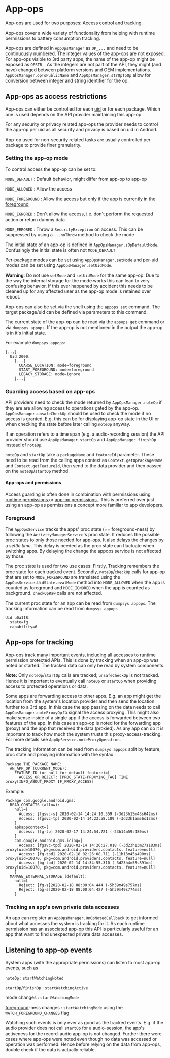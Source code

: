 <!--
  Copyright (C) 2020 The Android Open Source Project

  Licensed under the Apache License, Version 2.0 (the "License");
  you may not use this file except in compliance with the License.
  You may obtain a copy of the License at

       http://www.apache.org/licenses/LICENSE-2.0

  Unless required by applicable law or agreed to in writing, software
  distributed under the License is distributed on an "AS IS" BASIS,
  WITHOUT WARRANTIES OR CONDITIONS OF ANY KIND, either express or implied.
  See the License for the specific language governing permissions and
  limitations under the License
  -->

# App-ops

App-ops are used for two purposes: Access control and tracking.

App-ops cover a wide variety of functionality from helping with runtime permissions to battery
consumption tracking.

App-ops are defined in `AppOpsManager` as `OP_...` and need to be continuously numbered. The
integer values of the app-ops are not exposed. For app-ops visible to 3rd party apps,
the name of the app-op might be exposed as `OPSTR_`. As the integers are not part of the API, they
might (and have) changed between platform versions and OEM implementations.
`AppOpsManager.opToPublicName` and `AppOpsManager.strOpToOp` allow for conversion between integer
and string identifier for the op.

## App-ops as access restrictions

App-ops can either be controlled for each [uid](../os/Users.md#int-uid) or for each package. Which
one is used depends on the API provider maintaining this app-op.

For any security or privacy related app-ops the provider needs to control the app-op per uid
as all security and privacy is based on uid in Android.

App-op used for non-security related tasks are usually controlled per package to provide finer
granularity.

### Setting the app-op mode

To control access the app-op can be set to:

`MODE_DEFAULT`
: Default behavior, might differ from app-op to app-op

`MODE_ALLOWED`
: Allow the access

`MODE_FOREGROUND`
: Allow the access but only if the app is currently in the [foreground](#foreground)

`MODE_IGNORED`
: Don't allow the access, i.e. don't perform the requested action or return dummy data

`MODE_ERRORED`
: Throw a `SecurityException` on access. This can be suppressed by using a `...noThrow` method to
check the mode

The initial state of an app-op is defined in `AppOpsManager.sOpDefaultMode`. Confusingly the
initial state is often not `MODE_DEFAULT`

Per-package modes can be set using `AppOpsManager.setMode` and per-uid modes can be set using
`AppOpsManager.setUidMode`.

**Warning**: Do not use `setMode` and `setUidMode` for the same app-op. Due to the way the
internal storage for the mode works this can lead to very confusing behavior. If this ever happened
by accident this needs to be cleaned up for any affected user as the app-op mode is retained over
reboot.

App-ops can also be set via the shell using the `appops set` command. The target package/uid can be
defined via parameters to this command.

The current state of the app-op can be read via the `appops get` command or via `dumpsys appops`.
If the app-op is not mentioned in the output the app-op is in it's initial state.

For example `dumpsys appops`:
```
[...]
  Uid 2000:
    [...]
      COARSE_LOCATION: mode=foreground
      START_FOREGROUND: mode=foreground
      LEGACY_STORAGE: mode=ignore
    [...]
```

### Guarding access based on app-ops

API providers need to check the mode returned by `AppOpsManager.noteOp` if they are are allowing
access to operations gated by the app-op. `AppOpsManager.unsafeCheckOp` should be used to check the
mode if no access is granted. E.g. this can be for displaying app-op state in the UI or when
checking the state before later calling `noteOp` anyway.

If an operation refers to a time span (e.g. a audio-recording session) the API provider should
use `AppOpsManager.startOp` and `AppOpsManager.finishOp` instead of `noteOp`.

`noteOp` and `startOp` take a `packageName` and `featureId` parameter. These need to be read from
the calling apps context as `Context.getOpPackageName` and `Context.getFeatureId`, then send to
the data provider and then passed on the `noteOp`/`startOp` method.

#### App-ops and permissions

Access guarding is often done in combination with permissions using [runtime permissions
](../permission/Permissions.md#runtime-permissions-and-app-ops) or [app-op permissions
](../permission/Permissions.md#app-op-permissions). This is preferred over just using an app-op
 as permissions a concept more familiar to app developers.

### Foreground

The `AppOpsService` tracks the apps' proc state (== foreground-ness) by following the
`ActivityManagerService`'s proc state. It reduces the possible proc states to only those needed
for app-ops. It also delays the changes by a _settle time_. This delay is needed as the proc state
can fluctuate when switching apps. By delaying the change the appops service is not affected by
those.

The proc state is used for two use cases: Firstly, Tracking remembers the proc state for each
tracked event. Secondly, `noteOp`/`checkOp` calls for app-op that are set to `MODE_FOREGROUND` are
translated using the `AppOpsService.UidState.evalMode` method into `MODE_ALLOWED` when the app is
counted as foreground and `MODE_IGNORED` when the app is counted as background. `checkOpRaw`
calls are not affected.

The current proc state for an app can be read from `dumpsys appops`. The tracking information can
be read from `dumpsys appops`

```
Uid u0a118:
  state=fg
  capability=6
```

## App-ops for tracking

App-ops track many important events, including all accesses to runtime permission protected
APIs. This is done by tracking when an app-op was noted or started. The tracked data can only be
read by system components.

**Note:** Only `noteOp`/`startOp` calls are tracked; `unsafeCheckOp` is not tracked. Hence it is
important to eventually call `noteOp` or `startOp` when providing access to protected operations
or data.

Some apps are forwarding access to other apps. E.g. an app might get the location from the
system's location provider and then send the location further to a 3rd app. In this case the
app passing on the data needs to call `AppOpsManager.noteProxyOp` to signal the access proxying.
This might also make sense inside of a single app if the access is forwarded between two features of
the app. In this case an app-op is noted for the forwarding app (proxy) and the app that received
the data (proxied). As any app can do it is important to track how much the system trusts this
proxy-access-tracking. For more details see `AppOpService.noteProxyOperation`.

The tracking information can be read from `dumpsys appops` split by feature, proc state and
proxying information with the syntax

```
Package THE_PACKAGE_NAME:
  AN_APP_OP (CURRENT_MODE):
    FEATURE_ID (or null for default feature)=[
      ACCESS_OR_REJECT: [PROC_STATE-PROXYING_TAG] TIME proxy[INFO_ABOUT_PROXY IF_PROXY_ACCESS]
```

Example:

```
Package com.google.android.gms:
  READ_CONTACTS (allow):
    null=[
      Access: [fgsvc-s] 2020-02-14 14:24:10.559 (-3d23h15m43s642ms)
      Access: [fgsvc-tp] 2020-02-14 14:23:58.189 (-3d23h15m56s12ms)
    ]
    apkappcontext=[
      Access: [fg-tp] 2020-02-17 14:24:54.721 (-23h14m59s480ms)
    ]
    com.google.android.gms.icing=[
      Access: [fgsvc-tpd] 2020-02-14 14:26:27.018 (-3d23h13m27s183ms) proxy[uid=10070, pkg=com.android.providers.contacts, feature=null]
      Access: [fg-tpd] 2020-02-18 02:26:08.711 (-11h13m45s490ms) proxy[uid=10070, pkg=com.android.providers.contacts, feature=null]
      Access: [bg-tpd] 2020-02-14 14:34:55.310 (-3d23h4m58s891ms) proxy[uid=10070, pkg=com.android.providers.contacts, feature=null]
    ]
  MANAGE_EXTERNAL_STORAGE (default):
    null=[
      Reject: [fg-s]2020-02-18 08:00:04.444 (-5h39m49s757ms)
      Reject: [bg-s]2020-02-18 08:00:04.427 (-5h39m49s774ms)
    ]
```

### Tracking an app's own private data accesses

An app can register an `AppOpsManager.OnOpNotedCallback` to get informed about what accesses the
system is tracking for it. As each runtime permission has an associated app-op this API is
particularly useful for an app that want to find unexpected private data accesses.

## Listening to app-op events

System apps (with the appropriate permissions) can listen to most app-op events, such as

`noteOp`
: `startWatchingNoted`

`startOp`/`finishOp`
: `startWatchingActive`

mode changes
: `startWatchingMode`

[foreground](#foreground)-ness changes
: `startWatchingMode` using the `WATCH_FOREGROUND_CHANGES` flag

Watching such events is only ever as good as the tracked events. E.g. if the audio provider does
not call `startOp` for a audio-session, the app's activeness for the record-audio app-op is not
changed. Further there were cases where app-ops were noted even though no data was accessed or
operation was performed. Hence before relying on the data from app-ops, double check if the data
is actually reliable.
